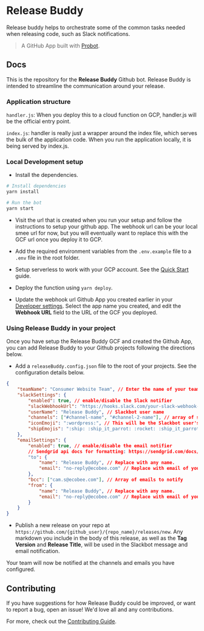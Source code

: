 # Release Buddy

Release buddy helps to orchestrate some of the common tasks needed when releasing code, such as Slack notifications.

> A GitHub App built with [Probot](https://probot.github.io).

## Docs

This is the repository for the **Release Buddy** Github bot. Release Buddy is intended to streamline the communication around your release.

### Application structure

`handler.js`: When you deploy this to a cloud function on GCP, handler.js will be the official entry point.

`index.js`: handler is really just a wrapper around the index file, which serves the bulk of the application code. When you run the application locally, it is being served by index.js.

### Local Development setup

- Install the dependencies.

```sh
# Install dependencies
yarn install

# Run the bot
yarn start
```

- Visit the url that is created when you run your setup and follow the instructions to setup your github app. The webhook url can be your local smee url for now, but you will eventually want to replace this with the GCF url once you deploy it to GCP.

- Add the required environment variables from the `.env.example` file to a `.env` file in the root folder.

- Setup serverless to work with your GCP account. See the [Quick Start](https://serverless.com/framework/docs/providers/google/guide/quick-start#pre-requisites) guide.

- Deploy the function using `yarn deploy`.

- Update the webhook url Github App you created earlier in your [Developer settings](https://github.com/settings/apps). Select the app name you created, and edit the **Webhook URL** field to the URL of the GCF you deployed.

### Using Release Buddy in your project

Once you have setup the Release Buddy GCF and created the Github App, you can add Release Buddy to your Github projects following the directions below.

- Add a `releaseBuddy.config.json` file to the root of your projects. See the configuration details below.

```json
{
	"teamName": "Consumer Website Team", // Enter the name of your team.
	"slackSettings": {
		"enabled": true, // enable/disable the Slack notifier
		"slackWebhookUrl": "https://hooks.slack.com/your-slack-webhook-url-here", // your Slack webhook url
		"userName": "Release Buddy", // Slackbot user name
		"channels": ["#channel-name", "#channel-2-name"], // array of slack channels to notify
		"iconEmoji": ":wordpress:", // This will be the Slackbot user's profile image.
		"shipEmojis": ":ship: :ship_it_parrot: :rocket: :ship_it_parrot: :ship:" // These will appear in the slack message to add some pizazz to your release message
	},
	"emailSettings": {
		"enabled": true, // enable/disable the email notifier
		// Sendgrid api docs for formatting: https://sendgrid.com/docs/API_Reference/Web_API_v3/Mail/index.html
		"to": {
			"name": "Release Buddy", // Replace with any name.
			"email": "no-reply@ecobee.com" // Replace with email of your choice.
		},
		"bcc": ["cam.s@ecobee.com"], // Array of emails to notify
		"from": {
			"name": "Release Buddy", // Replace with any name.
			"email": "no-reply@ecobee.com" // Replace with email of your choice.
		}
	}
}
```

- Publish a new release on your repo at `https://github.com/{github_user}/{repo_name}/releases/new`. Any markdown you include in the body of this release, as well as the **Tag Version** and **Release Title**, will be used in the Slackbot message and email notification.

Your team will now be notified at the channels and emails you have configured.

## Contributing

If you have suggestions for how Release Buddy could be improved, or want to report a bug, open an issue! We'd love all and any contributions.

For more, check out the [Contributing Guide](CONTRIBUTING.md).
